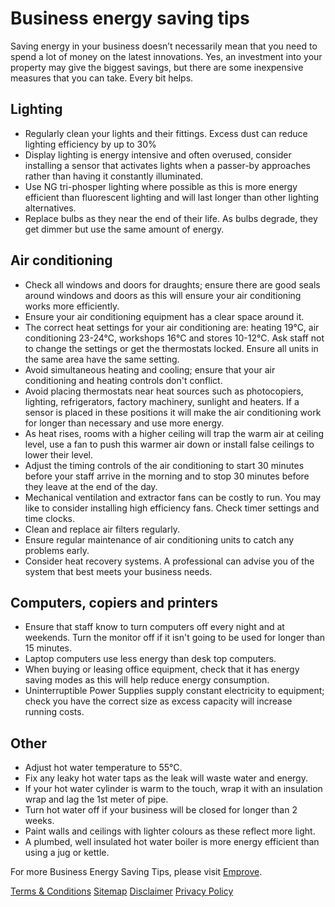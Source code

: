 # Business energy saving tips
<p class="intro">Saving energy in your business doesn’t necessarily mean that you need to spend a lot of money on the latest innovations. Yes, an investment into your property may give the biggest savings, but there are some inexpensive measures that you can take. Every bit helps.</p>

## Lighting
- Regularly clean your lights and their fittings. Excess dust can reduce lighting efficiency by up to 30%
- Display lighting is energy intensive and often overused, consider installing a sensor that activates lights when a passer-by approaches rather than having it constantly illuminated.
- Use NG tri-phosper lighting where possible as this is more energy efficient than fluorescent lighting and will last longer than other lighting alternatives.
- Replace bulbs as they near the end of their life. As bulbs degrade, they get dimmer but use the same amount of energy.


## Air conditioning
- Check all windows and doors for draughts; ensure there are good seals around windows and doors as this will ensure your air conditioning works more efficiently.
- Ensure your air conditioning equipment has a clear space around it.
- The correct heat settings for your air conditioning are: heating 19°C, air conditioning 23-24°C, workshops 16°C and stores 10-12°C. Ask staff not to change the settings or get the thermostats locked. Ensure all units in the same area have the same setting.
- Avoid simultaneous heating and cooling; ensure that your air conditioning and heating controls don't conflict.
- Avoid placing thermostats near heat sources such as photocopiers, lighting, refrigerators, factory machinery, sunlight and heaters. If a sensor is placed in these positions it will make the air conditioning work for longer than necessary and use more energy.
- As heat rises, rooms with a higher ceiling will trap the warm air at ceiling level, use a fan to push this warmer air down or install false ceilings to lower their level.
- Adjust the timing controls of the air conditioning to start 30 minutes before your staff arrive in the morning and to stop 30 minutes before they leave at the end of the day.
- Mechanical ventilation and extractor fans can be costly to run. You may like to consider installing high efficiency fans. Check timer settings and time clocks.
- Clean and replace air filters regularly.
- Ensure regular maintenance of air conditioning units to catch any problems early.
- Consider heat recovery systems. A professional can advise you of the system that best meets your business needs.


## Computers, copiers and printers
- Ensure that staff know to turn computers off every night and at weekends.
Turn the monitor off if it isn't going to be used for longer than 15 minutes.
- Laptop computers use less energy than desk top computers.
- When buying or leasing office equipment, check that it has energy saving modes as this will help reduce energy consumption.
- Uninterruptible Power Supplies supply constant electricity to equipment; check you have the correct size as excess capacity will increase running costs.


## Other
- Adjust hot water temperature to 55°C.
- Fix any leaky hot water taps as the leak will waste water and energy.
- If your hot water cylinder is warm to the touch, wrap it with an insulation wrap and lag the 1st meter of pipe.
- Turn hot water off if your business will be closed for longer than 2 weeks.
- Paint walls and ceilings with lighter colours as these reflect more light.
- A plumbed, well insulated hot water boiler is more energy efficient than using a jug or kettle.



For more Business Energy Saving Tips, please visit [Emprove](http://www.eecabusiness.govt.nz/how-to-be-energy-efficient/small-and-medium-businesses/easy-no-cost-energy-saving-tips).




[Terms & Conditions](http://www.energyonline.co.nz/terms)
[Sitemap](http://www.energyonline.co.nz/home/site_map)
[Disclaimer](http://www.energyonline.co.nz/home/site_map/disclaimer)
[Privacy Policy](http://www.energyonline.co.nz/home/site_map/privacy_policy)
